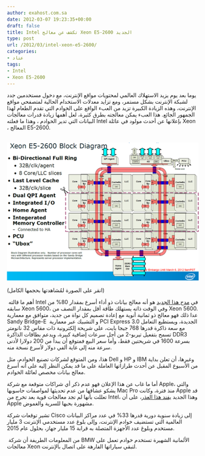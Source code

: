 ```yaml
---
author: exahost.com.sa
date: 2012-03-07 19:23:35+00:00
draft: false
title: Intel تكشف عن معالج Xeon E5-2600 الجديد
type: post
url: /2012/03/intel-xeon-e5-2600/
categories:
- عتاد
tags:
- Intel
- Xeon E5-2600
---
```


يوما بعد يوم يزيد الاستهلاك العالمي لمحتويات مواقع الإنترنت، مع دخول مستخدمين جدد لشبكة الإنترنت بشكل مستمر، ومع تزايد معدلات الاستخدام الحالية لمتصفحي مواقع الإنترنت، وهذه الزيادة الكبيرة تزيد من العبء الواقع على الخوادم التي تقدم الطعام لهذا الجمهور الجائع. هذا العبء يمكن معالجته بطرق كثيرة، لعل أهمها زيادة قدرات معالجات البيانات التي تدير الخوادم ، وهذا ما فعلته Intel بإعلانها عن أحدث مولود في عائلة Xeon ، المعالج E5-2600.




 [![](Xeon-E5-2600.png)
](Xeon-E5-2600.png)




(انقر على الصورة لمُشاهدتها بحجمها الكامل)




 أهم ما قالته Intel في [مدح هذا الجديد](http://www.intel.com/content/www/us/en/processors/xeon/xeon-processor-5000-sequence.html) هو أنه معالج بيانات ذو أداء أسرع بمقدار 80% من سابقه Xeon 5600، وفي الوقت ذاته يستهلك طاقة أقل بمقدار النصف من Xeon 5600. عدا ذلك فهو معالج ذو ثمانية أنوية مع إعادة تصميم كل نواة من جديد، متوافق مع معمارية Sandy Bridge-E  و التشبيك عبر معمارية PCI Express 3.0 الجديدة، ويستطيع التعامل مع سعة ذاكرة قدرها 768 جيجا بايت، على شريحة إلكترونية ذات مقاس 32 نانومتر تسمح بتفعيل تيربو-2 من أجل سرعات إضافية كبيرة، ويدعم بطاقات الذاكرة DDR3 بسرعة 1600 في شريحتين فقط، وأما سعر البيع فمتوقع أن يبدأ من 200 دولارا لأدنى سرعة منه إلى غاية ألفي دولار لأسرع نسخة منه.




هذا، ومن المتوقع لشركات تصنيع الخوادم، مثل Dell و HP و IBM وغيرها، أن تعلن بداية من الأسبوع المقبل عن أحدث طرازاتها العاملة على ما قد يمكن النظر إليه على أنه أسرع معالج بيانات مخصص لعائلة الخوادم.




أما ما غاب عن هذا الإعلان فهو عدم ذكر أي شراكات متوقعة مع شركة Apple، والتي يشكو عشاقها من عدم تحديثها لمواصفات حاسوبها Mac Pro منذ فترة، وكانت Apple قد تعللت بأنها لم تجد معالجات قوية بعد تخرج من Intel، وهذا الجديد [يفند هذا العذر](http://www.electronista.com/articles/12/03/06/intel.xeon.e5.2600.given.official.arrival/)، على أن Apple مشهورة بحبها للسرية والغموض.




تشير توقعات شركة Cisco إلى زيادة سنوية دورية قدرها 33% في عدد مراكز البيانات العالمية التي تستضيف خوادم الإنترنت، وإلى بلوغ عدد مستخدمي الإنترنت 3 مليار مستخدم وبلوغ عدد الأجهزة المتصلة به قرابة 15 مليار جهاز، بحلول عام 2015.




 من المعلومات الطريفة أن شركة BMW الألمانية الشهيرة تستخدم خوادم تعمل على معالجات Xeon لتبقي سياراتها الفارهة على اتصال بالإنترنت.
